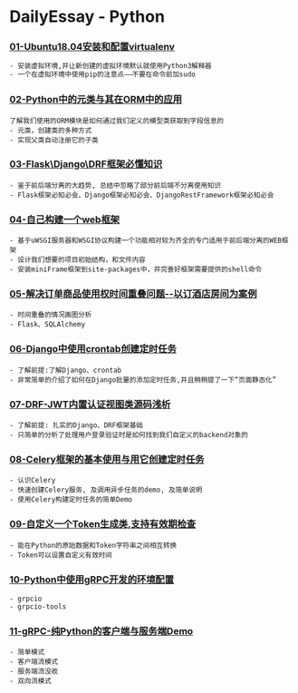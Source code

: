 # DailyEssay - Python

### [01-Ubuntu18.04安装和配置virtualenv](<https://github.com/kerbalwzy/DailyEssay/blob/master/PythonDocs/ubuntuInstallVirtualenv.md>)

```reStructuredText
- 安装虚拟环境,并让新创建的虚拟环境默认就使用Python3解释器
- 一个在虚拟环境中使用pip的注意点——不要在命令前加sudo
```

### [02-Python中的元类与其在ORM中的应用](https://github.com/kerbalwzy/DailyEssay/blob/master/PythonDocs/MateClass%26ORM.md)

```
了解我们使用的ORM模块是如何通过我们定义的模型类获取到字段信息的
- 元类，创建类的多种方式
- 实现父类自动注册它的子类
```

### [03-Flask\Django\DRF框架必懂知识](https://github.com/kerbalwzy/DailyEssay/tree/master/PythonDocs/Flask%26Django%26DRFKnowledgeSummary)

```
- 鉴于前后端分离的大趋势, 总结中忽略了部分前后端不分离使用知识
- Flask框架必知必会、Django框架必知必会、DjangoRestFramework框架必知必会
```

### [04-自己构建一个web框架](https://github.com/kerbalwzy/DailyEssay/blob/master/PythonDocs/CustomWebFramework.md)

```
- 基于uWSGI服务器和WSGI协议构建一个功能相对较为齐全的专门适用于前后端分离的WEB框架
- 设计我们想要的项目初始结构，和文件内容
- 安装miniFrame框架到site-packages中，并完善好框架需要提供的shell命令
```

### [05-解决订单商品使用权时间重叠问题--以订酒店房间为案例](https://github.com/kerbalwzy/DailyEssay/blob/master/PythonDocs/ResolvingOrderTimeConflict.md)

```
- 时间重叠的情况画图分析
- Flask、SQLAlchemy
```

### [06-Django中使用crontab创建定时任务](https://github.com/kerbalwzy/DailyEssay/blob/master/PythonDocs/TimingTaskInDjangoProject.md)

```
- 了解前提:了解Django、crontab
- 非常简单的介绍了如何在Django批量的添加定时任务,并且稍稍提了一下“页面静态化”
```

### [07-DRF-JWT内置认证视图类源码浅析](https://github.com/kerbalwzy/DailyEssay/blob/master/PythonDocs/UseDRF-JWTtoAHUTwithOwnBackend.md)

```
- 了解前提: 扎实的Django、DRF框架基础
- 只简单的分析了处理用户登录验证时是如何找到我们自定义的backend对象的
```

### [08-Celery框架的基本使用与用它创建定时任务](https://github.com/kerbalwzy/DailyEssay/blob/master/PythonDocs/CeleryAndTimingTasks.md)

```
- 认识Celery
- 快速创建Celery服务, 及调用异步任务的demo, 及简单说明
- 使用Celery构建定时任务的简单Demo
```

### [09-自定义一个Token生成类,支持有效期检查](https://github.com/kerbalwzy/DailyEssay/blob/master/PythonDocs/CustomTokenGenerationClass.md)

```
- 能在Python的原始数据和Token字符串之间相互转换
- Token可以设置自定义有效时间
```

### [10-Python中使用gRPC开发的环境配置](<https://github.com/kerbalwzy/DailyEssay/blob/master/PythonDocs/GrpcEnvWithPython.md>)

```
- grpcio
- grpcio-tools
```

### [11-gRPC-纯Python的客户端与服务端Demo](https://github.com/kerbalwzy/DailyEssay/blob/master/PythonDocs/GrpcDemo.md)

```
- 简单模式
- 客户端流模式
- 服务端流没收
- 双向流模式
```

